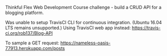 Thinkful Flex Web Development Course challenge - build a CRUD API for a blogging platform.

Was unable to setup TravisCI CLI for continuous integration. (Ubuntu 16.04 LTS remains unsupported.)  Using TravisCI web app instead: https://travis-ci.org/rob137/Blog-API

To sample a GET request:
https://nameless-oasis-77913.herokuapp.com/posts